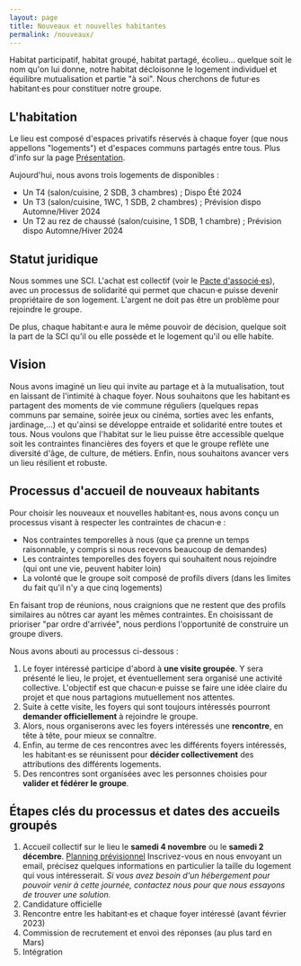 ```yaml
---
layout: page
title: Nouveaux et nouvelles habitantes
permalink: /nouveaux/
---
```


Habitat participatif, habitat groupé, habitat partagé, écolieu... quelque soit le nom qu'on lui donne, notre habitat décloisonne le logement individuel et équilibre mutualisation et partie "à soi". Nous cherchons de futur·es habitant·es pour constituer notre groupe. 

## L'habitation
Le lieu est composé d'espaces privatifs réservés à chaque foyer (que nous appellons "logements") et d'espaces communs partagés entre tous. Plus d'info sur la page [Présentation](../presentation).

Aujourd'hui, nous avons trois logements de disponibles :
 - Un T4 (salon/cuisine, 2 SDB, 3 chambres) ; Dispo Été 2024
 - Un T3 (salon/cuisine, 1WC, 1 SDB, 2 chambres) ; Prévision dispo Automne/Hiver 2024
 - Un T2 au rez de chaussé (salon/cuisine, 1 SDB, 1 chambre) ; Prévision dispo Automne/Hiver 2024



## Statut juridique
Nous sommes une SCI. L'achat est collectif (voir le [Pacte d'associé·es](../documents)), avec un processus de solidarité qui permet que chacun·e puisse devenir propriétaire de son logement. L'argent ne doit pas être un problème pour rejoindre le groupe.

De plus, chaque habitant·e aura le même pouvoir de décision, quelque soit la part de la SCI qu'il ou elle possède et le logement qu'il ou elle habite. 


## Vision
Nous avons imaginé un lieu qui invite au partage et à la mutualisation, tout en laissant de l'intimité à chaque foyer. Nous souhaitons que les habitant·es partagent des moments de vie commune réguliers (quelques repas communs par semaine, soirée jeux ou cinéma, sorties avec les enfants, jardinage,...) et qu'ainsi se développe entraide et solidarité entre toutes et tous. Nous voulons que l'habitat sur le lieu puisse être accessible quelque soit les contraintes financières des foyers et que le groupe reflète une diversité d'âge, de culture, de métiers. Enfin, nous souhaitons avancer vers un lieu résilient et robuste.


## Processus d'accueil de nouveaux habitants
Pour choisir les nouveaux et nouvelles habitant·es, nous avons conçu un processus visant à respecter les contraintes de chacun·e :
 - Nos contraintes temporelles à nous (que ça prenne un temps raisonnable, y compris si nous recevons beaucoup de demandes)
 - Les contraintes temporelles des foyers qui souhaitent nous rejoindre (qui ont une vie, peuvent habiter loin)
 - La volonté que le groupe soit composé de profils divers (dans les limites du fait qu'il n'y a que cinq logements)


En faisant trop de réunions, nous craignions que ne restent que des profils similaires au nôtres car ayant les mêmes contraintes. En choisissant de prioriser "par ordre d'arrivée", nous perdions l'opportunité de construire un groupe divers.

Nous avons abouti au processus ci-dessous : 
 1. Le foyer intéressé participe d'abord à **une visite groupée**. Y sera présenté le lieu, le projet, et éventuellement sera organisé une activité collective. L'objectif est que chacun·e puisse se faire une idée claire du projet et que nous partagions mutuellement nos attentes.
 1. Suite à cette visite, les foyers qui sont toujours intéressés pourront **demander officiellement** à rejoindre le groupe. 
 1. Alors, nous organiserons avec les foyers intéressés une **rencontre**, en tête à tête, pour mieux se connaître.
 1. Enfin, au terme de ces rencontres avec les différents foyers intéressés, les habitant·es se réunissent pour **décider collectivement** des attributions des différents logements.
 1. Des rencontres sont organisées avec les personnes choisies pour **valider et fédérer le groupe**.




## Étapes clés du processus et dates des accueils groupés

 1. Accueil collectif sur le lieu le **samedi 4 novembre** ou le **samedi 2 décembre**. [Planning prévisionnel](https://docs.google.com/document/d/1O-Rxd629AZ797pOahEdXxmD5xmo2tW07ONqOKu6nfCo/edit?usp=sharing) Inscrivez-vous en nous envoyant un email, précisez quelques informations en particulier la taille du logement qui vous intéresserait.
 *Si vous avez besoin d'un hébergement pour pouvoir venir à cette journée, contactez nous pour que nous essayons de trouver une solution.*
 1. Candidature officielle
 1. Rencontre entre les habitant·es et chaque foyer intéressé (avant février 2023)
 1. Commission de recrutement et envoi des réponses (au plus tard en Mars)
 1. Intégration
